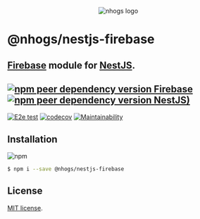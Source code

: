 <p align="center">
  <img alt="nhogs logo" src="https://nhogs.com/nhogs_192.png">
</p>

# @nhogs/nestjs-firebase

[Firebase](https://firebase.google.com/) module for [NestJS](https://github.com/nestjs/nest).
---------------------------
[![npm peer dependency version Firebase](https://img.shields.io/npm/dependency-version/@nhogs/nestjs-firebase/peer/firebase?label=Firebase&logo=firebase)](https://firebase.google.com/)
[![npm peer dependency version NestJS)](https://img.shields.io/npm/dependency-version/@nhogs/nestjs-firebase/peer/@nestjs/core?label=Nestjs&logo=nestjs&logoColor=e0234e)](https://github.com/nestjs/nest)
---
[![E2e test](https://github.com/nhogs/nestjs-firebase/actions/workflows/e2e-tests.yml/badge.svg)](https://github.com/Nhogs/nestjs-firebase/actions/workflows/e2e-tests.yml)
[![codecov](https://codecov.io/gh/Nhogs/nestjs-firebase/branch/develop/graph/badge.svg?token=ZRPM5WFGO2)](https://codecov.io/gh/Nhogs/nestjs-firebase)
[![Maintainability](https://api.codeclimate.com/v1/badges/356bd937ca8b2e7b8d96/maintainability)](https://codeclimate.com/github/Nhogs/nestjs-firebase/maintainability)

## Installation
![npm](https://img.shields.io/npm/v/@nhogs/nestjs-firebase?label=%40nhogs%2Fnestjs-firebase&logo=npm)

```bash
$ npm i --save @nhogs/nestjs-firebase
```

## License

[MIT license](LICENSE).
